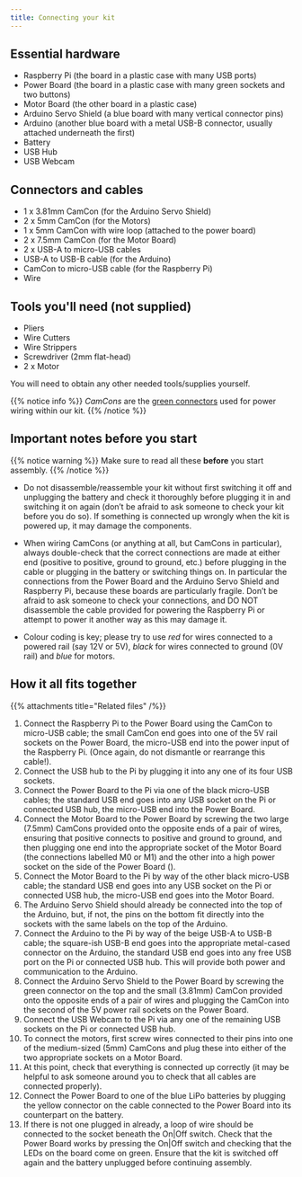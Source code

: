 ```yaml
---
title: Connecting your kit
---
```


## Essential hardware
- Raspberry Pi (the board in a plastic case with many USB ports)
- Power Board (the board in a plastic case with many green sockets and two buttons)
- Motor Board (the other board in a plastic case)
- Arduino Servo Shield (a blue board with many vertical connector pins)
- Arduino (another blue board with a metal USB-B connector, usually attached underneath the first)
- Battery
- USB Hub
- USB Webcam

## Connectors and cables
- 1 x 3.81mm CamCon (for the Arduino Servo Shield)
- 2 x 5mm CamCon (for the Motors)
- 1 x 5mm CamCon with wire loop (attached to the power board)
- 2 x 7.5mm CamCon (for the Motor Board)
- 2 x USB-A to micro-USB cables
- USB-A to USB-B cable (for the Arduino)
- CamCon to micro-USB cable (for the Raspberry Pi)
- Wire

## Tools you'll need (not supplied)
- Pliers
- Wire Cutters
- Wire Strippers
- Screwdriver (2mm flat-head)
- 2 x Motor

You will need to obtain any other needed tools/supplies yourself.

{{% notice info %}}
_CamCons_ are the [green connectors](/tutorials/kit-assembly.files/camcons.png) used for power wiring within our kit.
{{% /notice %}}

## Important notes before you start
{{% notice warning %}}
Make sure to read all these **before** you start assembly.
{{% /notice %}}

- Do not disassemble/reassemble your kit without first switching it off and unplugging the battery and check it thoroughly before plugging it in and switching it on again (don’t be afraid to ask someone to check your kit before you do so). If something is connected up wrongly when the kit is powered up, it may damage the components.

- When wiring CamCons (or anything at all, but CamCons in particular), always double-check that the correct connections are made at either end (positive to positive, ground to ground, etc.) before plugging in the cable or plugging in the battery or switching things on. In particular the connections from the Power Board and the Arduino Servo Shield and Raspberry Pi, because these boards are particularly fragile. Don’t be afraid to ask someone to check your connections, and DO NOT disassemble the cable provided for powering the Raspberry Pi or attempt to power it another way as this may damage it.

- Colour coding is key; please try to use _red_ for wires connected to a powered rail (say 12V or 5V), _black_ for wires connected to ground (0V rail) and _blue_ for motors.

## How it all fits together

{{% attachments title="Related files" /%}}

1. Connect the Raspberry Pi to the Power Board using the CamCon to micro-USB cable; the small CamCon end goes into one of the 5V rail sockets on the Power Board, the micro-USB end into the power input of the Raspberry Pi. (Once again, do not dismantle or rearrange this cable!).
2. Connect the USB hub to the Pi by plugging it into any one of its four USB sockets.
3. Connect the Power Board to the Pi via one of the black micro-USB cables; the standard USB end goes into any USB socket on the Pi or connected USB hub, the micro-USB end into the Power Board.
4. Connect the Motor Board to the Power Board by screwing the two large (7.5mm) CamCons provided onto the opposite ends of a pair of wires, ensuring that positive connects to positive and ground to ground, and then plugging one end into the appropriate socket of the Motor Board (the connections labelled M0 or M1) and the other into a high power socket on the side of the Power Board ().
5. Connect the Motor Board to the Pi by way of the other black micro-USB cable; the standard USB end goes into any USB socket on the Pi or connected USB hub, the micro-USB end goes into the Motor Board.
6. The Arduino Servo Shield should already be connected into the top of the Arduino, but, if not, the pins on the bottom fit directly into the sockets with the same labels on the top of the Arduino.
7. Connect the Arduino to the Pi by way of the beige USB-A to USB-B cable; the square-ish USB-B end goes into the appropriate metal-cased connector on the Arduino, the standard USB end goes into any free USB port on the Pi or connected USB hub. This will provide both power and communication to the Arduino.
8. Connect the Arduino Servo Shield to the Power Board by screwing the green connector on the top and the small (3.81mm) CamCon provided onto the opposite ends of a pair of wires and plugging the CamCon into the second of the 5V power rail sockets on the Power Board.
9. Connect the USB Webcam to the Pi via any one of the remaining USB sockets on the Pi or connected USB hub.
10. To connect the motors, first screw wires connected to their pins into one of the medium-sized (5mm) CamCons and plug these into either of the two appropriate sockets on a Motor Board.
11. At this point, check that everything is connected up correctly (it may be helpful to ask someone around you to check that all cables are connected properly).
12. Connect the Power Board to one of the blue LiPo batteries by plugging the yellow connector on the cable connected to the Power Board into its counterpart on the battery.
13. If there is not one plugged in already, a loop of wire should be connected to the socket beneath the On|Off switch. Check that the Power Board works by pressing the On|Off switch and checking that the LEDs on the board come on green. Ensure that the kit is switched off again and the battery unplugged before continuing assembly.
